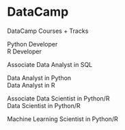# DataCamp

DataCamp Courses + Tracks

Python Developer  
R Developer  

Associate Data Analyst in SQL

Data Analyst in Python  
Data Analyst in R

Associate Data Scientist in Python/R  
Data Scientist in Python/R

Machine Learning Scientist in Python/R  

